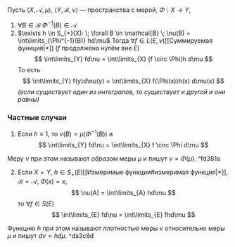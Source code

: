Пусть $\langle X, \mathcal{A}, \mu \rangle$, $\langle Y, \mathcal{B}, \nu \rangle$ — пространства с мерой, $\Phi : X \to Y$,
1. $\forall B \in \mathcal{B} \; \Phi^{-1}(B) \in \mathcal{A}$
2. $\exists h \in S_{+}(X): \; \forall B \in \mathcal{B} \; \nu(B) = \int\limits_{\Phi^{-1}(B)} hd\mu$
Тогда $\forall f \in L(E, \nu)$[[Суммируемая функция|*]] ($f$ продолжена нулём вне $E$)
$$
\int\limits_{Y} fd\nu = \int\limits_{X} (f \circ \Phi)h d\mu
$$
То есть
$$
\int\limits_{Y} f(y)d\nu(y) = \int\limits_{X} f(\Phi(x))h(x) d\mu(x)
$$
*(если существует один из интегралов, то существует и другой и они равны)*

### Частные случаи
1. Если $h \equiv 1$, то $\nu(B) = \mu(\Phi^{-1} (B))$ и
$$
\int\limits_{Y} fd\nu = \int\limits_{X} f \circ \Phi d\mu
$$

Меру $\nu$ при этом называют *образом* меры $\mu$ и пишут $\nu = \Phi(\mu)$. ^fd381a

2. Если $X = Y$, $h \in S_{+}(E)$[[Измеримые функции#измеримая функция|*]], $\mathcal{B} = \mathcal{A}$, $\Phi(x) = x$, $$
\nu(A) = \int\limits_{A} hd\mu
$$
то $\forall f \in S(E)$
$$
\int\limits_{E} fd\nu = \int\limits_{E} fhd\mu
$$

Функцию $h$ при этом называют *плотностью* меры $\nu$ относительно меры $\mu$ и пишут $d\nu = hd\mu$. ^da3c8d